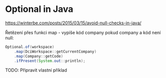 # Optional in Java

https://winterbe.com/posts/2015/03/15/avoid-null-checks-in-java/

Řetězení přes funkci map - vypíše kód company pokud company a kód není null:

```java
Optional.of(workspace)
    .map(DciWorkspace::getCurrentCompany)
    .map(Company::getCode)
    .ifPresent(System.out::println);
```

TODO: Připravit vlastní příklad
